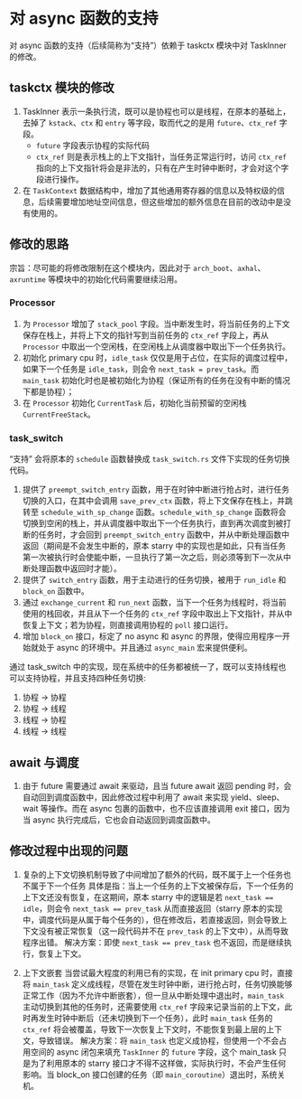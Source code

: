 # 对 async 函数的支持

对 async 函数的支持（后续简称为“支持”）依赖于 taskctx 模块中对 TaskInner 的修改。

## taskctx 模块的修改

1. TaskInner 表示一条执行流，既可以是协程也可以是线程，在原本的基础上，去掉了 `kstack`、`ctx` 和 `entry` 等字段，取而代之的是用 `future`、`ctx_ref` 字段。
   - `future` 字段表示协程的实际代码
   - `ctx_ref` 则是表示栈上的上下文指针，当任务正常运行时，访问 `ctx_ref` 指向的上下文指针将会是非法的，只有在产生时钟中断时，才会对这个字段进行操作。
2. 在 `TaskContext` 数据结构中，增加了其他通用寄存器的信息以及特权级的信息，后续需要增加地址空间信息，但这些增加的额外信息在目前的改动中是没有使用的。

## 修改的思路

宗旨：尽可能的将修改限制在这个模块内，因此对于 `arch_boot`、`axhal`、`axruntime` 等模块中的初始化代码需要继续沿用。

### Processor

1. 为 `Processor` 增加了 `stack_pool` 字段。当中断发生时，将当前任务的上下文保存在栈上，并将上下文的指针写到当前任务的 `ctx_ref` 字段上，再从 `Processor` 中取出一个空闲栈，在空闲栈上从调度器中取出下一个任务执行。
2. 初始化 primary cpu 时，`idle_task` 仅仅是用于占位，在实际的调度过程中，如果下一个任务是 `idle_task`，则会令 `next_task = prev_task`。而 `main_task` 初始化时也是被初始化为协程（保证所有的任务在没有中断的情况下都是协程）；
3. 在 `Processor` 初始化 `CurrentTask` 后，初始化当前预留的空闲栈 `CurrentFreeStack`。

### task_switch

“支持” 会将原本的 `schedule` 函数替换成 `task_switch.rs` 文件下实现的任务切换代码。 

1. 提供了 `preempt_switch_entry` 函数，用于在时钟中断进行抢占时，进行任务切换的入口，在其中会调用 `save_prev_ctx` 函数，将上下文保存在栈上，并跳转至 `schedule_with_sp_change` 函数。`schedule_with_sp_change` 函数将会切换到空闲的栈上，并从调度器中取出下一个任务执行，直到再次调度到被打断的任务时，才会回到 `preempt_switch_entry` 函数中，并从中断处理函数中返回（期间是不会发生中断的，原本 starry 中的实现也是如此，只有当任务第一次被执行时会使能中断，一旦执行了第一次之后，则必须等到下一次从中断处理函数中返回时才能）。
2. 提供了 `switch_entry` 函数，用于主动进行的任务切换，被用于 `run_idle` 和 `block_on` 函数中。
3. 通过 `exchange_current` 和 `run_next` 函数，当下一个任务为线程时，将当前使用的栈回收，并且从下一个任务的 `ctx_ref` 字段中取出上下文指针，并从中恢复上下文；若为协程，则直接调用协程的 `poll` 接口运行。
4. 增加 `block_on` 接口，标定了 no async 和 async 的界限，使得应用程序一开始就处于 async 的环境中。并且通过 `async_main` 宏来提供便利。

通过 task_switch 中的实现，现在系统中的任务都被统一了，既可以支持线程也可以支持协程，并且支持四种任务切换:

1. 协程 -> 协程
2. 协程 -> 线程
3. 线程 -> 协程
4. 线程 -> 线程

## await 与调度

1. 由于 future 需要通过 await 来驱动，且当 future await 返回 pending 时，会自动回到调度函数中，因此修改过程中利用了 await 来实现 yield、sleep、wait 等操作。而在 async 包裹的函数中，也不应该直接调用 exit 接口，因为当 async 执行完成后，它也会自动返回到调度函数中。

## 修改过程中出现的问题

1. 复杂的上下文切换机制导致了中间增加了额外的代码，既不属于上一个任务也不属于下一个任务
   具体是指：当上一个任务的上下文被保存后，下一个任务的上下文还没有恢复，在这期间，原本 starry 中的逻辑是若 `next_task == idle`，则会令 `next_task == prev_task` 从而直接返回（starry 原本的实现中，调度代码是从属于每个任务的），但在修改后，若直接返回，则会导致上下文没有被正常恢复（这一段代码并不在 `prev_task` 的上下文中），从而导致程序出错。
   解决方案：即使 `next_task == prev_task` 也不返回，而是继续执行，恢复上下文。

2. 上下文嵌套
   当尝试最大程度的利用已有的实现，在 init primary cpu 时，直接将 `main_task` 定义成线程，尽管在发生时钟中断，进行抢占时，任务切换能够正常工作（因为不允许中断嵌套），但一旦从中断处理中退出时，`main_task` 主动切换到其他的任务时，还需要使用 `ctx_ref` 字段来记录当前的上下文，此时再发生时钟中断后（还未切换到下一个任务），此时 `main_task` 任务的 `ctx_ref` 将会被覆盖，导致下一次恢复上下文时，不能恢复到最上层的上下文，导致错误。
   解决方案：将 `main_task` 也定义成协程，但使用一个不会占用空间的 async 闭包来填充 `TaskInner` 的 `future` 字段，这个 main_task 只是为了利用原本的 starry 接口才不得不这样做，实际执行时，不会产生任何影响。当 block_on 接口创建的任务（即 `main_coroutine`）退出时，系统关机。
